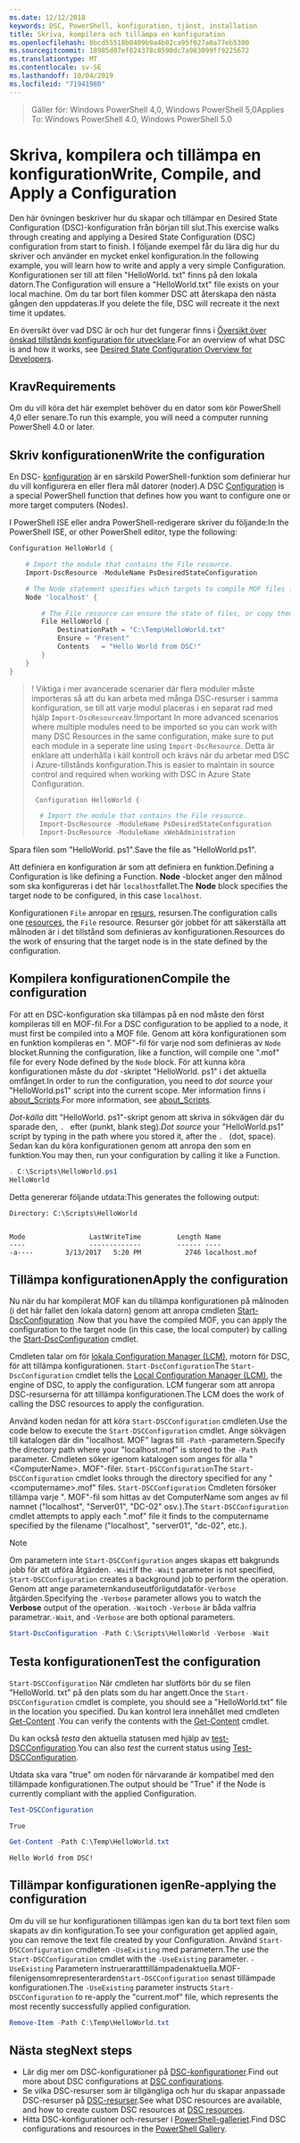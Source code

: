 ```yaml
---
ms.date: 12/12/2018
keywords: DSC, PowerShell, konfiguration, tjänst, installation
title: Skriva, kompilera och tillämpa en konfiguration
ms.openlocfilehash: 8bcd55518b0409b9a4b02ca95f027a0a77eb5300
ms.sourcegitcommit: 18985d07ef024378c8590dc7a983099ff9225672
ms.translationtype: MT
ms.contentlocale: sv-SE
ms.lasthandoff: 10/04/2019
ms.locfileid: "71941980"
---
```

> <span data-ttu-id="0f8ea-103">Gäller för: Windows PowerShell 4,0, Windows PowerShell 5,0</span><span class="sxs-lookup"><span data-stu-id="0f8ea-103">Applies To: Windows PowerShell 4.0, Windows PowerShell 5.0</span></span>

# <a name="write-compile-and-apply-a-configuration"></a><span data-ttu-id="0f8ea-104">Skriva, kompilera och tillämpa en konfiguration</span><span class="sxs-lookup"><span data-stu-id="0f8ea-104">Write, Compile, and Apply a Configuration</span></span>

<span data-ttu-id="0f8ea-105">Den här övningen beskriver hur du skapar och tillämpar en Desired State Configuration (DSC)-konfiguration från början till slut.</span><span class="sxs-lookup"><span data-stu-id="0f8ea-105">This exercise walks through creating and applying a Desired State Configuration (DSC) configuration from start to finish.</span></span>
<span data-ttu-id="0f8ea-106">I följande exempel får du lära dig hur du skriver och använder en mycket enkel konfiguration.</span><span class="sxs-lookup"><span data-stu-id="0f8ea-106">In the following example, you will learn how to write and apply a very simple Configuration.</span></span> <span data-ttu-id="0f8ea-107">Konfigurationen ser till att filen "HelloWorld. txt" finns på den lokala datorn.</span><span class="sxs-lookup"><span data-stu-id="0f8ea-107">The Configuration will ensure a "HelloWorld.txt" file exists on your local machine.</span></span> <span data-ttu-id="0f8ea-108">Om du tar bort filen kommer DSC att återskapa den nästa gången den uppdateras.</span><span class="sxs-lookup"><span data-stu-id="0f8ea-108">If you delete the file, DSC will recreate it the next time it updates.</span></span>

<span data-ttu-id="0f8ea-109">En översikt över vad DSC är och hur det fungerar finns i [Översikt över önskad tillstånds konfiguration för utvecklare](../overview/overview.md).</span><span class="sxs-lookup"><span data-stu-id="0f8ea-109">For an overview of what DSC is and how it works, see [Desired State Configuration Overview for Developers](../overview/overview.md).</span></span>

## <a name="requirements"></a><span data-ttu-id="0f8ea-110">Krav</span><span class="sxs-lookup"><span data-stu-id="0f8ea-110">Requirements</span></span>

<span data-ttu-id="0f8ea-111">Om du vill köra det här exemplet behöver du en dator som kör PowerShell 4,0 eller senare.</span><span class="sxs-lookup"><span data-stu-id="0f8ea-111">To run this example, you will need a computer running PowerShell 4.0 or later.</span></span>

## <a name="write-the-configuration"></a><span data-ttu-id="0f8ea-112">Skriv konfigurationen</span><span class="sxs-lookup"><span data-stu-id="0f8ea-112">Write the configuration</span></span>

<span data-ttu-id="0f8ea-113">En DSC- [konfiguration](configurations.md) är en särskild PowerShell-funktion som definierar hur du vill konfigurera en eller flera mål datorer (noder).</span><span class="sxs-lookup"><span data-stu-id="0f8ea-113">A DSC [Configuration](configurations.md) is a special PowerShell function that defines how you want to configure one or more target computers (Nodes).</span></span>

<span data-ttu-id="0f8ea-114">I PowerShell ISE eller andra PowerShell-redigerare skriver du följande:</span><span class="sxs-lookup"><span data-stu-id="0f8ea-114">In the PowerShell ISE, or other PowerShell editor, type the following:</span></span>

```powershell
Configuration HelloWorld {

    # Import the module that contains the File resource.
    Import-DscResource -ModuleName PsDesiredStateConfiguration

    # The Node statement specifies which targets to compile MOF files for, when this configuration is executed.
    Node 'localhost' {

        # The File resource can ensure the state of files, or copy them from a source to a destination with persistent updates.
        File HelloWorld {
            DestinationPath = "C:\Temp\HelloWorld.txt"
            Ensure = "Present"
            Contents   = "Hello World from DSC!"
        }
    }
}
```

> <span data-ttu-id="0f8ea-115">! Viktiga i mer avancerade scenarier där flera moduler måste importeras så att du kan arbeta med många DSC-resurser i samma konfiguration, se till att varje modul placeras i en separat rad med hjälp `Import-DscResource`av.</span><span class="sxs-lookup"><span data-stu-id="0f8ea-115">!Important In more advanced scenarios where multiple modules need to be imported so you can work with many DSC Resources in the same configuration, make sure to put each module in a seperate line using `Import-DscResource`.</span></span>
> <span data-ttu-id="0f8ea-116">Detta är enklare att underhålla i käll kontroll och krävs när du arbetar med DSC i Azure-tillstånds konfiguration.</span><span class="sxs-lookup"><span data-stu-id="0f8ea-116">This is easier to maintain in source control and required when working with DSC in Azure State Configuration.</span></span>
>
> ```powershell
>  Configuration HelloWorld {
>
>   # Import the module that contains the File resource.
>   Import-DscResource -ModuleName PsDesiredStateConfiguration
>   Import-DscResource -ModuleName xWebAdministration
>
> ```

<span data-ttu-id="0f8ea-117">Spara filen som "HelloWorld. ps1".</span><span class="sxs-lookup"><span data-stu-id="0f8ea-117">Save the file as "HelloWorld.ps1".</span></span>

<span data-ttu-id="0f8ea-118">Att definiera en konfiguration är som att definiera en funktion.</span><span class="sxs-lookup"><span data-stu-id="0f8ea-118">Defining a Configuration is like defining a Function.</span></span> <span data-ttu-id="0f8ea-119">**Node** -blocket anger den målnod som ska konfigureras i det här `localhost`fallet.</span><span class="sxs-lookup"><span data-stu-id="0f8ea-119">The **Node** block specifies the target node to be configured, in this case `localhost`.</span></span>

<span data-ttu-id="0f8ea-120">Konfigurationen `File` anropar en [resurs](../resources/resources.md), resursen.</span><span class="sxs-lookup"><span data-stu-id="0f8ea-120">The configuration calls one [resources](../resources/resources.md), the `File` resource.</span></span> <span data-ttu-id="0f8ea-121">Resurser gör jobbet för att säkerställa att målnoden är i det tillstånd som definieras av konfigurationen.</span><span class="sxs-lookup"><span data-stu-id="0f8ea-121">Resources do the work of ensuring that the target node is in the state defined by the configuration.</span></span>

## <a name="compile-the-configuration"></a><span data-ttu-id="0f8ea-122">Kompilera konfigurationen</span><span class="sxs-lookup"><span data-stu-id="0f8ea-122">Compile the configuration</span></span>

<span data-ttu-id="0f8ea-123">För att en DSC-konfiguration ska tillämpas på en nod måste den först kompileras till en MOF-fil.</span><span class="sxs-lookup"><span data-stu-id="0f8ea-123">For a DSC configuration to be applied to a node, it must first be compiled into a MOF file.</span></span>
<span data-ttu-id="0f8ea-124">Genom att köra konfigurationen som en funktion kompileras en ". MOF"-fil för varje nod som definieras av `Node` blocket.</span><span class="sxs-lookup"><span data-stu-id="0f8ea-124">Running the configuration, like a function, will compile one ".mof" file for every Node defined by the `Node` block.</span></span>
<span data-ttu-id="0f8ea-125">För att kunna köra konfigurationen måste du *dot* -skriptet "HelloWorld. ps1" i det aktuella omfånget.</span><span class="sxs-lookup"><span data-stu-id="0f8ea-125">In order to run the configuration, you need to *dot source* your "HelloWorld.ps1" script into the current scope.</span></span>
<span data-ttu-id="0f8ea-126">Mer information finns i [about_Scripts](/powershell/module/microsoft.powershell.core/about/about_scripts?view=powershell-6#script-scope-and-dot-sourcing).</span><span class="sxs-lookup"><span data-stu-id="0f8ea-126">For more information, see [about_Scripts](/powershell/module/microsoft.powershell.core/about/about_scripts?view=powershell-6#script-scope-and-dot-sourcing).</span></span>

<!-- markdownlint-disable MD038 -->
<span data-ttu-id="0f8ea-127">*Dot-källa* ditt "HelloWorld. ps1"-skript genom att skriva in sökvägen där du sparade den, `. ` efter (punkt, blank steg).</span><span class="sxs-lookup"><span data-stu-id="0f8ea-127">*Dot source* your "HelloWorld.ps1" script by typing in the path where you stored it, after the `. ` (dot, space).</span></span> <span data-ttu-id="0f8ea-128">Sedan kan du köra konfigurationen genom att anropa den som en funktion.</span><span class="sxs-lookup"><span data-stu-id="0f8ea-128">You may then, run your configuration by calling it like a Function.</span></span>
<!-- markdownlint-enable MD038 -->

```powershell
. C:\Scripts\HelloWorld.ps1
HelloWorld
```

<span data-ttu-id="0f8ea-129">Detta genererar följande utdata:</span><span class="sxs-lookup"><span data-stu-id="0f8ea-129">This generates the following output:</span></span>

```output
Directory: C:\Scripts\HelloWorld


Mode                LastWriteTime         Length Name
----                -------------         ------ ----
-a----        3/13/2017   5:20 PM           2746 localhost.mof
```

## <a name="apply-the-configuration"></a><span data-ttu-id="0f8ea-130">Tillämpa konfigurationen</span><span class="sxs-lookup"><span data-stu-id="0f8ea-130">Apply the configuration</span></span>

<span data-ttu-id="0f8ea-131">Nu när du har kompilerat MOF kan du tillämpa konfigurationen på målnoden (i det här fallet den lokala datorn) genom att anropa cmdleten [Start-DscConfiguration](/powershell/module/psdesiredstateconfiguration/start-dscconfiguration) .</span><span class="sxs-lookup"><span data-stu-id="0f8ea-131">Now that you have the compiled MOF, you can apply the configuration to the target node (in this case, the local computer) by calling the [Start-DscConfiguration](/powershell/module/psdesiredstateconfiguration/start-dscconfiguration) cmdlet.</span></span>

<span data-ttu-id="0f8ea-132">Cmdleten talar om för [lokala Configuration Manager (LCM)](../managing-nodes/metaConfig.md), motorn för DSC, för att tillämpa konfigurationen. `Start-DscConfiguration`</span><span class="sxs-lookup"><span data-stu-id="0f8ea-132">The `Start-DscConfiguration` cmdlet tells the [Local Configuration Manager (LCM)](../managing-nodes/metaConfig.md), the engine of DSC, to apply the configuration.</span></span>
<span data-ttu-id="0f8ea-133">LCM fungerar som att anropa DSC-resurserna för att tillämpa konfigurationen.</span><span class="sxs-lookup"><span data-stu-id="0f8ea-133">The LCM does the work of calling the DSC resources to apply the configuration.</span></span>

<span data-ttu-id="0f8ea-134">Använd koden nedan för att köra `Start-DSCConfiguration` cmdleten.</span><span class="sxs-lookup"><span data-stu-id="0f8ea-134">Use the code below to execute the `Start-DSCConfiguration` cmdlet.</span></span> <span data-ttu-id="0f8ea-135">Ange sökvägen till katalogen där din "localhost. MOF" lagras till `-Path` -parametern.</span><span class="sxs-lookup"><span data-stu-id="0f8ea-135">Specify the directory path where your "localhost.mof" is stored to the `-Path` parameter.</span></span> <span data-ttu-id="0f8ea-136">Cmdleten söker igenom katalogen som anges för alla "\<ComputerName\>. MOF"-filer. `Start-DSCConfiguration`</span><span class="sxs-lookup"><span data-stu-id="0f8ea-136">The `Start-DSCConfiguration` cmdlet looks through the directory specified for any "\<computername\>.mof" files.</span></span> <span data-ttu-id="0f8ea-137">`Start-DSCConfiguration` Cmdleten försöker tillämpa varje ". MOF"-fil som hittas av det ComputerName som anges av fil namnet ("localhost", "Server01", "DC-02" osv.).</span><span class="sxs-lookup"><span data-stu-id="0f8ea-137">The `Start-DSCConfiguration` cmdlet attempts to apply each ".mof" file it finds to the computername specified by the filename ("localhost", "server01", "dc-02", etc.).</span></span>

> [!NOTE]
> <span data-ttu-id="0f8ea-138">Om parametern inte `Start-DSCConfiguration` anges skapas ett bakgrunds jobb för att utföra åtgärden. `-Wait`</span><span class="sxs-lookup"><span data-stu-id="0f8ea-138">If the `-Wait` parameter is not specified, `Start-DSCConfiguration` creates a background job to perform the operation.</span></span> <span data-ttu-id="0f8ea-139">Genom att ange parameternkanduseutförligutdataför`-Verbose` åtgärden.</span><span class="sxs-lookup"><span data-stu-id="0f8ea-139">Specifying the `-Verbose` parameter allows you to watch the **Verbose** output of the operation.</span></span> <span data-ttu-id="0f8ea-140">`-Wait`och `-Verbose` är båda valfria parametrar.</span><span class="sxs-lookup"><span data-stu-id="0f8ea-140">`-Wait`, and `-Verbose` are both optional parameters.</span></span>

```powershell
Start-DscConfiguration -Path C:\Scripts\HelloWorld -Verbose -Wait
```

## <a name="test-the-configuration"></a><span data-ttu-id="0f8ea-141">Testa konfigurationen</span><span class="sxs-lookup"><span data-stu-id="0f8ea-141">Test the configuration</span></span>

<span data-ttu-id="0f8ea-142">`Start-DSCConfiguration` När cmdleten har slutförts bör du se filen "HelloWorld. txt" på den plats som du har angett.</span><span class="sxs-lookup"><span data-stu-id="0f8ea-142">Once the `Start-DSCConfiguration` cmdlet is complete, you should see a "HelloWorld.txt" file in the location you specified.</span></span> <span data-ttu-id="0f8ea-143">Du kan kontrol lera innehållet med cmdleten [Get-Content](/powershell/module/microsoft.powershell.management/get-content) .</span><span class="sxs-lookup"><span data-stu-id="0f8ea-143">You can verify the contents with the [Get-Content](/powershell/module/microsoft.powershell.management/get-content) cmdlet.</span></span>

<span data-ttu-id="0f8ea-144">Du kan också *testa* den aktuella statusen med hjälp av [test-DSCConfiguration](/powershell/module/psdesiredstateconfiguration/Test-DSCConfiguration).</span><span class="sxs-lookup"><span data-stu-id="0f8ea-144">You can also *test* the current status using [Test-DSCConfiguration](/powershell/module/psdesiredstateconfiguration/Test-DSCConfiguration).</span></span>

<span data-ttu-id="0f8ea-145">Utdata ska vara "true" om noden för närvarande är kompatibel med den tillämpade konfigurationen.</span><span class="sxs-lookup"><span data-stu-id="0f8ea-145">The output should be "True" if the Node is currently compliant with the applied Configuration.</span></span>

```powershell
Test-DSCConfiguration
```

```output
True
```

```powershell
Get-Content -Path C:\Temp\HelloWorld.txt
```

```output
Hello World from DSC!
```

## <a name="re-applying-the-configuration"></a><span data-ttu-id="0f8ea-146">Tillämpar konfigurationen igen</span><span class="sxs-lookup"><span data-stu-id="0f8ea-146">Re-applying the configuration</span></span>

<span data-ttu-id="0f8ea-147">Om du vill se hur konfigurationen tillämpas igen kan du ta bort text filen som skapats av din konfiguration.</span><span class="sxs-lookup"><span data-stu-id="0f8ea-147">To see your configuration get applied again, you can remove the text file created by your Configuration.</span></span> <span data-ttu-id="0f8ea-148">Använd `Start-DSCConfiguration` cmdleten `-UseExisting` med parametern.</span><span class="sxs-lookup"><span data-stu-id="0f8ea-148">The use the `Start-DSCConfiguration` cmdlet with the `-UseExisting` parameter.</span></span> <span data-ttu-id="0f8ea-149">`-UseExisting` Parametern instrueraratttillämpadenaktuella.MOF-filenigensomrepresenterarden`Start-DSCConfiguration` senast tillämpade konfigurationen.</span><span class="sxs-lookup"><span data-stu-id="0f8ea-149">The `-UseExisting` parameter instructs `Start-DSCConfiguration` to re-apply the "current.mof" file, which represents the most recently successfully applied configuration.</span></span>

```powershell
Remove-Item -Path C:\Temp\HelloWorld.txt
```

## <a name="next-steps"></a><span data-ttu-id="0f8ea-150">Nästa steg</span><span class="sxs-lookup"><span data-stu-id="0f8ea-150">Next steps</span></span>

- <span data-ttu-id="0f8ea-151">Lär dig mer om DSC-konfigurationer på [DSC-konfigurationer](configurations.md).</span><span class="sxs-lookup"><span data-stu-id="0f8ea-151">Find out more about DSC configurations at [DSC configurations](configurations.md).</span></span>
- <span data-ttu-id="0f8ea-152">Se vilka DSC-resurser som är tillgängliga och hur du skapar anpassade DSC-resurser på [DSC-resurser](../resources/resources.md).</span><span class="sxs-lookup"><span data-stu-id="0f8ea-152">See what DSC resources are available, and how to create custom DSC resources at [DSC resources](../resources/resources.md).</span></span>
- <span data-ttu-id="0f8ea-153">Hitta DSC-konfigurationer och-resurser i [PowerShell-galleriet](https://www.powershellgallery.com/).</span><span class="sxs-lookup"><span data-stu-id="0f8ea-153">Find DSC configurations and resources in the [PowerShell Gallery](https://www.powershellgallery.com/).</span></span>
